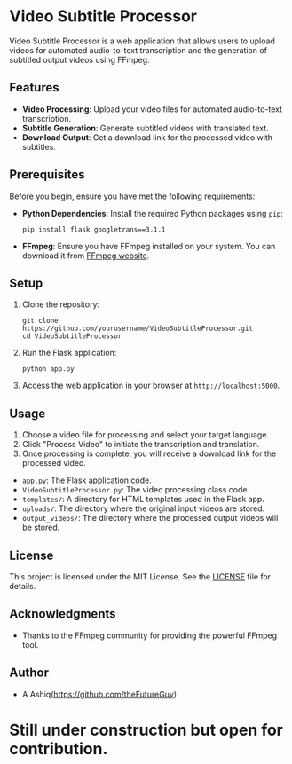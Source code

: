 # Video Subtitle Processor

Video Subtitle Processor is a web application that allows users to upload videos for automated audio-to-text transcription and the generation of subtitled output videos using FFmpeg.

## Features

- **Video Processing**: Upload your video files for automated audio-to-text transcription.
- **Subtitle Generation**: Generate subtitled videos with translated text.
- **Download Output**: Get a download link for the processed video with subtitles.

## Prerequisites

Before you begin, ensure you have met the following requirements:

- **Python Dependencies**: Install the required Python packages using `pip`:
    ```
    pip install flask googletrans==3.1.1
    ```

- **FFmpeg**: Ensure you have FFmpeg installed on your system. You can download it from [FFmpeg website](https://ffmpeg.org/download.html).

## Setup

1. Clone the repository:
    ```
    git clone https://github.com/yourusername/VideoSubtitleProcessor.git
    cd VideoSubtitleProcessor
    ```

2. Run the Flask application:
    ```
    python app.py
    ```

3. Access the web application in your browser at `http://localhost:5000`.

## Usage

1. Choose a video file for processing and select your target language.
2. Click "Process Video" to initiate the transcription and translation.
3. Once processing is complete, you will receive a download link for the processed video.

- `app.py`: The Flask application code.
- `VideoSubtitleProcessor.py`: The video processing class code.
- `templates/`: A directory for HTML templates used in the Flask app.
- `uploads/`: The directory where the original input videos are stored.
- `output_videos/`: The directory where the processed output videos will be stored.

## License

This project is licensed under the MIT License. See the [LICENSE](LICENSE) file for details.

## Acknowledgments

- Thanks to the FFmpeg community for providing the powerful FFmpeg tool.

## Author

- A Ashiq(https://github.com/theFutureGuy)


# Still under construction but open for contribution.

